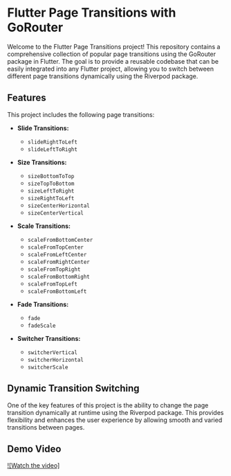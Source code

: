 # Flutter Page Transitions with GoRouter

Welcome to the Flutter Page Transitions project! This repository contains a comprehensive collection of popular page transitions using the GoRouter package in Flutter. The goal is to provide a reusable codebase that can be easily integrated into any Flutter project, allowing you to switch between different page transitions dynamically using the Riverpod package.

## Features

This project includes the following page transitions:

- **Slide Transitions:**
  - `slideRightToLeft`
  - `slideLeftToRight`
  
- **Size Transitions:**
  - `sizeBottomToTop`
  - `sizeTopToBottom`
  - `sizeLeftToRight`
  - `sizeRightToLeft`
  - `sizeCenterHorizontal`
  - `sizeCenterVertical`

- **Scale Transitions:**
  - `scaleFromBottomCenter`
  - `scaleFromTopCenter`
  - `scaleFromLeftCenter`
  - `scaleFromRightCenter`
  - `scaleFromTopRight`
  - `scaleFromBottomRight`
  - `scaleFromTopLeft`
  - `scaleFromBottomLeft`

- **Fade Transitions:**
  - `fade`
  - `fadeScale`

- **Switcher Transitions:**
  - `switcherVertical`
  - `switcherHorizontal`
  - `switcherScale`

## Dynamic Transition Switching

One of the key features of this project is the ability to change the page transition dynamically at runtime using the Riverpod package. This provides flexibility and enhances the user experience by allowing smooth and varied transitions between pages.

## Demo Video

[![Watch the video]](/assets/transitions.mp4)